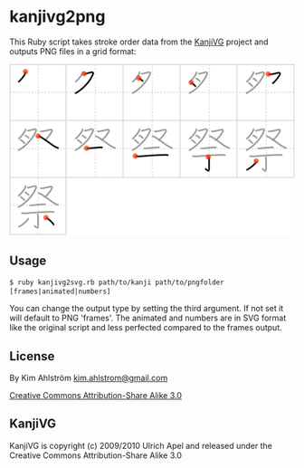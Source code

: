 kanjivg2png
===========

This Ruby script takes stroke order data from the [KanjiVG](http://kanjivg.tagaini.net/) project and outputs PNG files in a grid format:

<img src="example.png" alt="example result" class="inline"/>

Usage
-----

    $ ruby kanjivg2svg.rb path/to/kanji path/to/pngfolder [frames|animated|numbers]

You can change the output type by setting the third argument. If not set it will default to PNG 'frames'. The animated and numbers are in SVG format like the original script and less perfected compared to the frames output.

License
-------

By Kim Ahlström <kim.ahlstrom@gmail.com>

[Creative Commons Attribution-Share Alike 3.0](http://creativecommons.org/licenses/by-sa/3.0/)

KanjiVG
-------

KanjiVG is copyright (c) 2009/2010 Ulrich Apel and released under the Creative Commons Attribution-Share Alike 3.0
